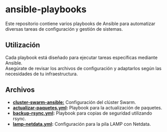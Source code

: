 # ansible-playbooks
Este repositorio contiene varios playbooks de Ansible para automatizar diversas tareas de configuración y gestión de sistemas.  

## Utilización
Cada playbook está diseñado para ejecutar tareas específicas mediante Ansible.  
Asegúrate de revisar los archivos de configuración y adaptarlos según las necesidades de tu infraestructura.

## Archivos
- **[cluster-swarm-ansible:](cluster-swarm-ansible)** Configuración del clúster Swarm.
- **[actualizar-paquetes.yml](actualizar-paquetes.yml):** Playbook para la actualización de paquetes.
- **[backup-rsync.yml](backup-rsync.yml):** Playbook para copias de seguridad utilizando rsync.
- **[lamp-netdata.yml](lamp-netdata.yml):** Configuración para la pila LAMP con Netdata.

